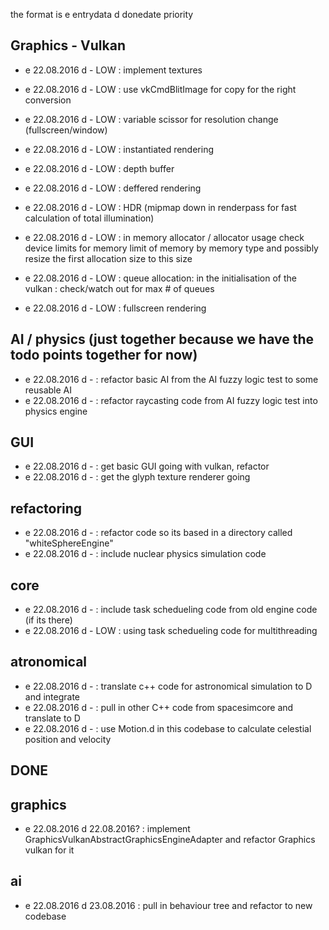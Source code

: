 the format is
e entrydata d donedate  priority

Graphics - Vulkan
---


- e 22.08.2016 d - LOW : implement textures
- e 22.08.2016 d - LOW :  use vkCmdBlitImage for copy for the right conversion


- e 22.08.2016 d - LOW :  variable scissor for resolution change (fullscreen/window)



- e 22.08.2016 d - LOW :  instantiated rendering

- e 22.08.2016 d - LOW :  depth buffer

- e 22.08.2016 d - LOW :  deffered rendering
- e 22.08.2016 d - LOW :  HDR (mipmap down in renderpass for fast calculation of total illumination)



- e 22.08.2016 d - LOW : in memory allocator / allocator usage
                         check device limits for memory limit of memory by memory type and possibly resize the first allocation size to this size

- e 22.08.2016 d - LOW : queue allocation:
                         in the initialisation of the vulkan : check/watch out for max # of queues

- e 22.08.2016 d - LOW : fullscreen rendering


AI / physics (just together because we have the todo points together for now)
---

- e 22.08.2016 d - : refactor basic AI from the AI fuzzy logic test to some reusable AI
- e 22.08.2016 d - : refactor raycasting code from AI fuzzy logic test into physics engine


GUI
---

- e 22.08.2016 d - : get basic GUI going with vulkan, refactor 
- e 22.08.2016 d - : get the glyph texture renderer going

refactoring
---

- e 22.08.2016 d - : refactor code so its based in a directory called "whiteSphereEngine"
- e 22.08.2016 d - : include nuclear physics simulation code

core
---

- e 22.08.2016 d - : include task schedueling code from old engine code (if its there)
- e 22.08.2016 d - LOW : using task schedueling code for multithreading

atronomical
---

- e 22.08.2016 d - : translate c++ code for astronomical simulation to D and integrate
- e 22.08.2016 d - : pull in other C++ code from spacesimcore and translate to D
- e 22.08.2016 d - : use Motion.d in this codebase to calculate celestial position and velocity





DONE
---

graphics
----

- e 22.08.2016 d 22.08.2016? : implement GraphicsVulkanAbstractGraphicsEngineAdapter and refactor Graphics vulkan for it

ai
---

- e 22.08.2016 d 23.08.2016 : pull in behaviour tree and refactor to new codebase